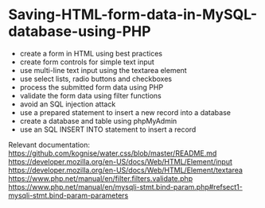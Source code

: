 # Saving-HTML-form-data-in-MySQL-database-using-PHP

- create a form in HTML using best practices
- create form controls for simple text input
- use multi-line text input using the textarea element
- use select lists, radio buttons and checkboxes
- process the submitted form data using PHP
- validate the form data using filter functions
- avoid an SQL injection attack
- use a prepared statement to insert a new record into a database
- create a database and table using phpMyAdmin
- use an SQL INSERT INTO statement to insert a record

Relevant documentation:<br>
  https://github.com/kognise/water.css/blob/master/README.md <br>
  https://developer.mozilla.org/en-US/docs/Web/HTML/Element/input  <br>
  https://developer.mozilla.org/en-US/docs/Web/HTML/Element/textarea  <br>
  https://www.php.net/manual/en/filter.filters.validate.php  <br>
  https://www.php.net/manual/en/mysqli-stmt.bind-param.php#refsect1-mysqli-stmt.bind-param-parameters <br>
